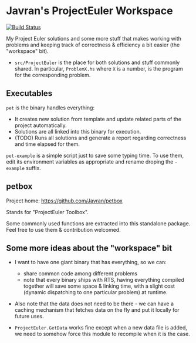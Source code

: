 # Javran's ProjectEuler Workspace

[![Build Status](https://travis-ci.org/Javran/ProjectEuler.svg?branch=master)](https://travis-ci.org/Javran/ProjectEuler)

My Project Euler solutions and some more stuff that
makes working with problems and keeping track of correctness & efficiency
a bit easier (the "workspace" bit).

- `src/ProjectEuler` is the place for both solutions and stuff
  commonly shared. In particular, `ProblemX.hs` where `X` is a number,
  is the program for the corresponding problem.

## Executables

`pet` is the binary handles everything:

- It creates new solution from template and update related parts of the project automatically.
- Solutions are all linked into this binary for execution.
- (TODO) Runs all solutions and generate a report regarding correctness and time elapsed for them.

`pet-example` is a simple script just to save some typing time.
To use them, edit its environment variables as appropriate and
rename droping the `-example` suffix.

## petbox

Project home: https://github.com/Javran/petbox

Stands for "ProjectEuler Toolbox".

Some commonly used functions are extracted into this standalone package.
Feel free to use them & contribution welcomed.

## Some more ideas about the "workspace" bit

- I want to have one giant binary that has everything, so we can:

    + share common code among different problems
    + note that every binary ships with RTS, having everything compiled
      together will save some space & linking time, with a slight cost
      (dynamic dispatching to one particular problem) at runtime.

- Also note that the data does not need to be there - we can have a caching
  mechanism that fetches data on the fly and put it locally for future uses.

- `ProjectEuler.GetData` works fine except when a new data file is added,
  we need to somehow force this module to recompile when it is the case.
